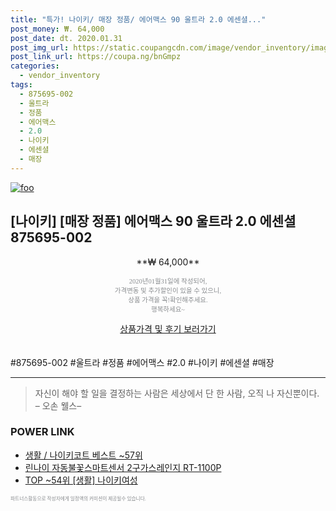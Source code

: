 ```yaml
--- 
title: "특가! 나이키/ 매장 정품/ 에어맥스 90 울트라 2.0 에센셜..." 
post_money: ₩. 64,000 
post_date: dt. 2020.01.31 
post_img_url: https://static.coupangcdn.com/image/vendor_inventory/images/2017/11/09/17/1/905869e8-4737-420e-8f05-8b19053b7254.png 
post_link_url: https://coupa.ng/bnGmpz 
categories: 
  - vendor_inventory 
tags: 
  - 875695-002 
  - 울트라 
  - 정품 
  - 에어맥스 
  - 2.0 
  - 나이키 
  - 에센셜 
  - 매장 
--- 
```

[![foo](https://static.coupangcdn.com/image/vendor_inventory/images/2017/11/09/17/1/905869e8-4737-420e-8f05-8b19053b7254.png)](https://coupa.ng/bnGmpz) 

## [나이키] [매장 정품] 에어맥스 90 울트라 2.0 에센셜 875695-002 
<p style="text-align: center;">**₩ 64,000**</p> 
<p style="text-align: center;"><span style="color: #898c8f; font-family: Georgia,Times,serif; font-size: 0.75em;">2020년01월31일에 작성되어, <br>가격변동 및 추가할인이 있을 수 있으니,<br> 상품 가격을 꼭!확인해주세요.<br>행복하세요~</span> 
</p>	 
<div markdown="0" style="text-align: center;"><a href="https://coupa.ng/bnGmpz" class="btn btn--success">상품가격 및 후기 보러가기</a></div> 
<br><br> 
  #875695-002 #울트라 #정품 #에어맥스 #2.0 #나이키 #에센셜 #매장 
<hr> 

> 자신이 해야 할 일을 결정하는 사람은 세상에서 단 한 사람, 오직 나 자신뿐이다. – 오손 웰스–  


### POWER LINK

* <a href="https://blog.naver.com/santokki14/221777170514" target="_blank">생활 / 나이키코트 베스트 ~57위</a>
* <a href="https://blog.naver.com/fasyy4321/221783394083" target="_blank">린나이 자동불꽃스마트센서 2구가스레인지 RT-1100P</a>
* <a href="https://blog.naver.com/an0733/221786175025" target="_blank"> TOP ~54위 [생활] 나이키여성</a>

<span style="color: #898c8f; font-family: Georgia,Times,serif; font-size: 0.55em;">파트너스활동으로 작성자에게 일정액의 커미션이 제공될수 있습니다.</span> 
